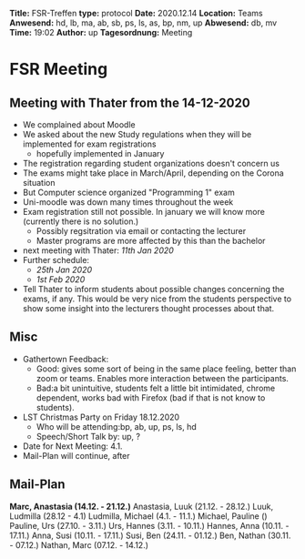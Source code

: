 **Title:** FSR-Treffen
**type:** protocol
**Date:** 2020.12.14
**Location:** Teams
**Anwesend:**  hd, lb, ma, ab, sb, ps, ls, as, bp, nm, up
**Abwesend:** db, mv
**Time:** 19:02
**Author:** up
**Tagesordnung:** Meeting
# FSR Meeting

## Meeting with Thater from the 14-12-2020
- We complained about Moodle
- We asked about the new Study regulations when they will be implemented for exam registrations
    - hopefully implemented in January
- The registration regarding student organizations doesn't concern us
- The exams might take place in March/April, depending on the Corona situation
- But Computer science organized "Programming 1" exam
- Uni-moodle was down many times throughout the week
- Exam registration still not possible. In january we will know more (currently there is no solution.)
    - Possibly regsitration via email or contacting the lecturer 
    - Master programs are more affected by this than the bachelor
- next meeting with Thater: *11th Jan 2020*
- Further schedule: 
    - *25th Jan 2020*
    - *1st Feb 2020*
- Tell Thater to inform students about possible changes concerning the exams, if any. This would be very nice from the students perspective to show some insight into the lecturers thought processes about that.


## Misc
- Gathertown Feedback:
    - Good: gives some sort of being in the same place feeling, better than zoom or teams. Enables more interaction between the participants.
    - Bad:a bit unintuitive, students felt a little bit intimidated, chrome dependent, works bad with Firefox (bad if that is not know to students).
- LST Christmas Party on Friday 18.12.2020
    - Who will be attending:bp, ab, up, ps, ls, hd
    - Speech/Short Talk by: up, ?
- Date for Next Meeting: 4.1.
- Mail-Plan will continue, after 


## Mail-Plan
**Marc, Anastasia (14.12. - 21.12.)** 
Anastasia, Luuk (21.12. - 28.12.)
Luuk, Ludmilla (28.12 - 4.1)
Ludmilla, Michael (4.1. - 11.1.)
Michael, Pauline ()
Pauline, Urs (27.10. - 3.11.)
Urs, Hannes (3.11. - 10.11.)
Hannes, Anna (10.11. - 17.11.)
Anna, Susi (10.11. - 17.11.)
Susi, Ben (24.11. - 01.12.)
Ben, Nathan (30.11. - 07.12.)
Nathan, Marc (07.12. - 14.12.)